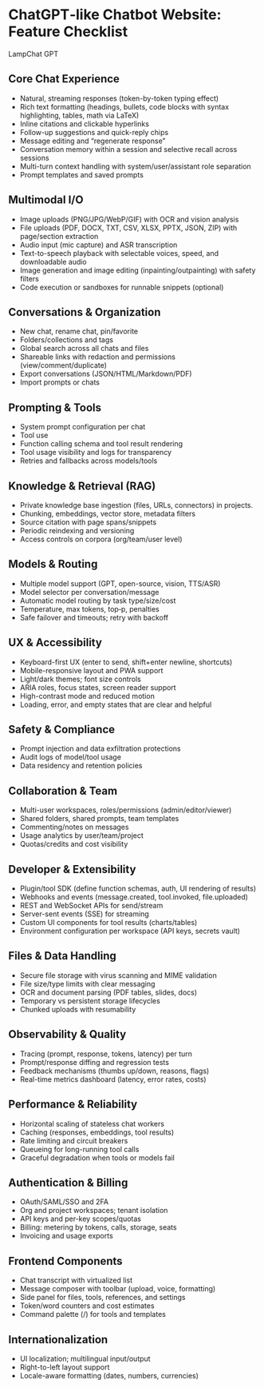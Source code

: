 # ChatGPT‑like Chatbot Website: Feature Checklist

LampChat GPT

## Core Chat Experience

- Natural, streaming responses (token-by-token typing effect)
- Rich text formatting (headings, bullets, code blocks with syntax highlighting, tables, math via LaTeX)
- Inline citations and clickable hyperlinks
- Follow-up suggestions and quick-reply chips
- Message editing and “regenerate response”
- Conversation memory within a session and selective recall across sessions
- Multi-turn context handling with system/user/assistant role separation
- Prompt templates and saved prompts

## Multimodal I/O

- Image uploads (PNG/JPG/WebP/GIF) with OCR and vision analysis
- File uploads (PDF, DOCX, TXT, CSV, XLSX, PPTX, JSON, ZIP) with page/section extraction
- Audio input (mic capture) and ASR transcription
- Text-to-speech playback with selectable voices, speed, and downloadable audio
- Image generation and image editing (inpainting/outpainting) with safety filters
- Code execution or sandboxes for runnable snippets (optional)

## Conversations & Organization

- New chat, rename chat, pin/favorite
- Folders/collections and tags
- Global search across all chats and files
- Shareable links with redaction and permissions (view/comment/duplicate)
- Export conversations (JSON/HTML/Markdown/PDF)
- Import prompts or chats

## Prompting & Tools

- System prompt configuration per chat
- Tool use
- Function calling schema and tool result rendering
- Tool usage visibility and logs for transparency
- Retries and fallbacks across models/tools

## Knowledge & Retrieval (RAG)

- Private knowledge base ingestion (files, URLs, connectors) in projects.
- Chunking, embeddings, vector store, metadata filters
- Source citation with page spans/snippets
- Periodic reindexing and versioning
- Access controls on corpora (org/team/user level)

## Models & Routing

- Multiple model support (GPT, open-source, vision, TTS/ASR)
- Model selector per conversation/message
- Automatic model routing by task type/size/cost
- Temperature, max tokens, top‑p, penalties
- Safe failover and timeouts; retry with backoff

## UX & Accessibility

- Keyboard-first UX (enter to send, shift+enter newline, shortcuts)
- Mobile-responsive layout and PWA support
- Light/dark themes; font size controls
- ARIA roles, focus states, screen reader support
- High-contrast mode and reduced motion
- Loading, error, and empty states that are clear and helpful

## Safety & Compliance

- Prompt injection and data exfiltration protections
- Audit logs of model/tool usage
- Data residency and retention policies

## Collaboration & Team

- Multi-user workspaces, roles/permissions (admin/editor/viewer)
- Shared folders, shared prompts, team templates
- Commenting/notes on messages
- Usage analytics by user/team/project
- Quotas/credits and cost visibility

## Developer & Extensibility

- Plugin/tool SDK (define function schemas, auth, UI rendering of results)
- Webhooks and events (message.created, tool.invoked, file.uploaded)
- REST and WebSocket APIs for send/stream
- Server-sent events (SSE) for streaming
- Custom UI components for tool results (charts/tables)
- Environment configuration per workspace (API keys, secrets vault)

## Files & Data Handling

- Secure file storage with virus scanning and MIME validation
- File size/type limits with clear messaging
- OCR and document parsing (PDF tables, slides, docs)
- Temporary vs persistent storage lifecycles
- Chunked uploads with resumability

## Observability & Quality

- Tracing (prompt, response, tokens, latency) per turn
- Prompt/response diffing and regression tests
- Feedback mechanisms (thumbs up/down, reasons, flags)
- Real-time metrics dashboard (latency, error rates, costs)

## Performance & Reliability

- Horizontal scaling of stateless chat workers
- Caching (responses, embeddings, tool results)
- Rate limiting and circuit breakers
- Queueing for long-running tool calls
- Graceful degradation when tools or models fail

## Authentication & Billing

- OAuth/SAML/SSO and 2FA
- Org and project workspaces; tenant isolation
- API keys and per-key scopes/quotas
- Billing: metering by tokens, calls, storage, seats
- Invoicing and usage exports

## Frontend Components

- Chat transcript with virtualized list
- Message composer with toolbar (upload, voice, formatting)
- Side panel for files, tools, references, and settings
- Token/word counters and cost estimates
- Command palette (/) for tools and templates

## Internationalization

- UI localization; multilingual input/output
- Right-to-left layout support
- Locale-aware formatting (dates, numbers, currencies)
